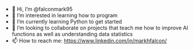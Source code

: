 - 👋 Hi, I’m @falconmark95
- 👀 I’m interested in learning how to program 
- 🌱 I’m currently learning Python to get started
- 💞️ I’m looking to collaborate on projects that teach me how to improve AI functions as well as understanding data statistics
- 📫 How to reach me: https://www.linkedin.com/in/markhfalcon/

<!---
falconmark95/falconmark95 is a ✨ special ✨ repository because its `README.md` (this file) appears on your GitHub profile.
You can click the Preview link to take a look at your changes.
--->
